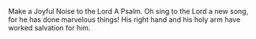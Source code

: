 Make a Joyful Noise to the Lord A Psalm. Oh sing to the Lord a new song, for he has done marvelous things! His right hand and his holy arm have worked salvation for him.
